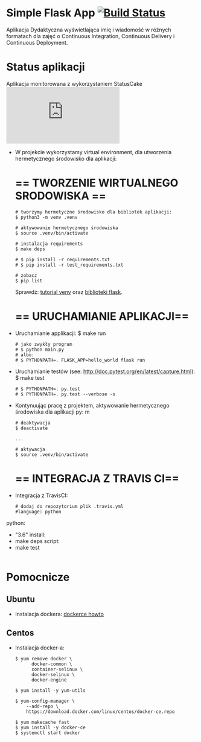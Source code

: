 # Simple Flask App [![Build Status](https://travis-ci.org/akubicz/se_hello_printer_app.svg?branch=master)](https://travis-ci.org/akubicz/se_hello_printer_app)

Aplikacja Dydaktyczna wyświetlająca imię i wiadomość w różnych formatach dla zajęć
o Continuous Integration, Continuous Delivery i Continuous Deployment.

  # Status aplikacji
Aplikacja monitorowana z wykorzystaniem StatusCake
  [![App Status](https://app.statuscake.com/button/index.php?Track=5902157&Days=1&Design=2)](https://app.statuscake.com/UptimeStatus.php?tid=5902157)

- W projekcie wykorzystamy virtual environment, dla utworzenia hermetycznego środowisko dla aplikacji:

  # == TWORZENIE WIRTUALNEGO SRODOWISKA ==
  ```
  # tworzymy hermetyczne środowisko dla bibliotek aplikacji:
  $ python3 -m venv .venv

  # aktywowanie hermetycznego środowiska
  $ source .venv/bin/activate

  # instalacja requirements
  $ make deps

  # $ pip install -r requirements.txt
  # $ pip install -r test_requirements.txt

  # zobacz
  $ pip list
  ```

  Sprawdź: [tutorial venv](https://docs.python.org/3/tutorial/venv.html) oraz [biblioteki flask](http://flask.pocoo.org).


  # == URUCHAMIANIE APLIKACJI==

- Uruchamianie applikacji:
  $ make run

  ```
  # jako zwykły program
  # $ python main.py
  # albo:
  # $ PYTHONPATH=. FLASK_APP=hello_world flask run
  ```

- Uruchamianie testów (see: http://doc.pytest.org/en/latest/capture.html):
  $ make test
  ```
  # $ PYTHONPATH=. py.test
  # $ PYTHONPATH=. py.test --verbose -s
  ```

- Kontynuując pracę z projektem, aktywowanie hermetycznego środowiska dla aplikacji py:
m
  ```
  # deaktywacja
  $ deactivate
  ```

  ```
  ...

  # aktywacja
  $ source .venv/bin/activate
  ```

  # == INTEGRACJA Z TRAVIS CI==

- Integracja z TravisCI:

  ```
  # dodaj do repozytorium plik .travis.yml
  #language: python
python:
- "3.6"
install:
- make deps
script:
- make test
  ```

# Pomocnicze

## Ubuntu

- Instalacja dockera: [dockerce howto](https://docs.docker.com/install/linux/docker-ce/ubuntu/)

## Centos

- Instalacja docker-a:

  ```
  $ yum remove docker \
        docker-common \
        container-selinux \
        docker-selinux \
        docker-engine

  $ yum install -y yum-utils

  $ yum-config-manager \
      --add-repo \
      https://download.docker.com/linux/centos/docker-ce.repo

  $ yum makecache fast
  $ yum install -y docker-ce
  $ systemctl start docker
  ```
